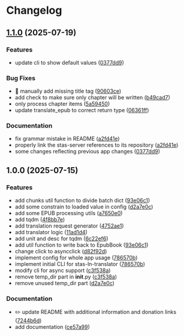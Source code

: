 # Changelog

## [1.1.0](https://github.com/mddanish00/stas-ln-translator/compare/v1.0.0...v1.1.0) (2025-07-19)


### Features

* update cli to show default values ([0377dd9](https://github.com/mddanish00/stas-ln-translator/commit/0377dd9b634ec9411000c6a4ac1a50316ce9c8db))


### Bug Fixes

* :art: manually add missing title tag ([90603ce](https://github.com/mddanish00/stas-ln-translator/commit/90603cea238b379fef3693d2d18a88c0993488fb))
* add check to make sure only chapter will be written ([b49cad7](https://github.com/mddanish00/stas-ln-translator/commit/b49cad72c7b77e499b3a284ab836f486942d5208))
* only process chapter items ([5a59450](https://github.com/mddanish00/stas-ln-translator/commit/5a59450c542c5dc2da8d3243b5e85b980b6e8ff0))
* update translate_epub to correct return type ([06361ff](https://github.com/mddanish00/stas-ln-translator/commit/06361ff6446391f6cf24ee54bb4713f4fc1c9e13))


### Documentation

* fix grammar mistake in README ([a2fd41e](https://github.com/mddanish00/stas-ln-translator/commit/a2fd41e241d1772afc1f4816edbdc23c928a808f))
* properly link the stas-server references to its repository ([a2fd41e](https://github.com/mddanish00/stas-ln-translator/commit/a2fd41e241d1772afc1f4816edbdc23c928a808f))
* some changes reflecting previous app changes ([0377dd9](https://github.com/mddanish00/stas-ln-translator/commit/0377dd9b634ec9411000c6a4ac1a50316ce9c8db))

## 1.0.0 (2025-07-15)


### Features

* add chunks util function to divide batch dict ([93e06c1](https://github.com/mddanish00/stas-ln-translator/commit/93e06c1c900af993f1c16ea5f35033b804fe3eb6))
* add some constrain to loaded value in config ([d2a7e0c](https://github.com/mddanish00/stas-ln-translator/commit/d2a7e0c2475ee9da95450341e7320e1a1a090f40))
* add some EPUB processing utils ([a7650e0](https://github.com/mddanish00/stas-ln-translator/commit/a7650e08e6c27aa0f4f9aaa77ad26b1120dd57c5))
* add tqdm ([4f8bb7e](https://github.com/mddanish00/stas-ln-translator/commit/4f8bb7ea05c11baa6a59758fef4afa54dd4e1083))
* add translation request generator ([4752ae1](https://github.com/mddanish00/stas-ln-translator/commit/4752ae1b30e516cb9feac8126edb0caeb8fe71c4))
* add translator logic ([11ad1d4](https://github.com/mddanish00/stas-ln-translator/commit/11ad1d43b1a4aec72768925b455a923a56d67be2))
* add unit and desc for tqdm ([6c22ef6](https://github.com/mddanish00/stas-ln-translator/commit/6c22ef6c693f6efdd3d3c5e7d8e0bf8f6b5415b1))
* add util function to write back to EpubBook ([93e06c1](https://github.com/mddanish00/stas-ln-translator/commit/93e06c1c900af993f1c16ea5f35033b804fe3eb6))
* change click to asyncclick ([d82f92d](https://github.com/mddanish00/stas-ln-translator/commit/d82f92d44c65110fb10322ca85b289adf1eb68a6))
* implement config for whole app usage ([786570b](https://github.com/mddanish00/stas-ln-translator/commit/786570bdb5231c61963f90d0773efce518b66421))
* implement initial CLI for stas-ln-translator ([786570b](https://github.com/mddanish00/stas-ln-translator/commit/786570bdb5231c61963f90d0773efce518b66421))
* modify cli for async support ([c3f538a](https://github.com/mddanish00/stas-ln-translator/commit/c3f538aeb5ccf1367c157efa72b922f27cf78385))
* remove temp_dir part in __init__.py ([c3f538a](https://github.com/mddanish00/stas-ln-translator/commit/c3f538aeb5ccf1367c157efa72b922f27cf78385))
* remove unused temp_dir part ([d2a7e0c](https://github.com/mddanish00/stas-ln-translator/commit/d2a7e0c2475ee9da95450341e7320e1a1a090f40))


### Documentation

* ✏️ update README with additional information and donation links ([7244b6d](https://github.com/mddanish00/stas-ln-translator/commit/7244b6d4c753ba6bc8680db89fb448a980a5441a))
* add documentation ([ce57a99](https://github.com/mddanish00/stas-ln-translator/commit/ce57a9956cde165420418c892a605fdfbf4993d0))
